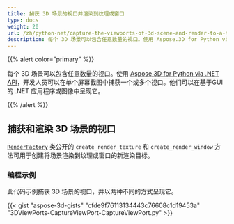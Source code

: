 ```yaml
---
title: 捕获 3D 场景的视口并渲染到纹理或窗口
type: docs
weight: 20
url: /zh/python-net/capture-the-viewports-of-3d-scene-and-render-to-a-texture-or-window/
description: 每个 3D 场景可以包含任意数量的视口。使用 Aspose.3D for Python via .NET API，开发人员可以在单个屏幕截图中捕获一个或多个视口。他们可以在基于GUI的 .NET 应用程序或图像中呈现它。
---
```

{{% alert color="primary" %}}

每个 3D 场景可以包含任意数量的视口。使用 [Aspose.3D for Python via .NET API](https://products.aspose.com/3d/python-net/)，开发人员可以在单个屏幕截图中捕获一个或多个视口。他们可以在基于GUI的 .NET 应用程序或图像中呈现它。

{{% /alert %}}
##  **捕获和渲染 3D 场景的视口**
[`RenderFactory`](https://reference.aspose.com/3d/net/aspose.threed.render/renderfactory) 类公开的 `create_render_texture` 和 `create_render_window` 方法可用于创建将场景渲染到纹理或窗口的新渲染目标。
###  **编程示例**
此代码示例捕获 3D 场景的视口，并以两种不同的方式呈现它。

{{< gist "aspose-3d-gists" "cfde9f76113134443c76608c1d19453a" "3DViewPorts-CaptureViewPort-CaptureViewPort.py" >}}
